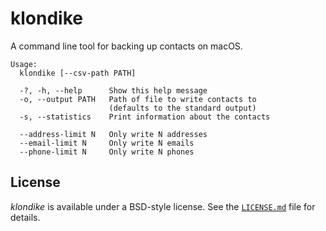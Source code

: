# klondike

A command line tool for backing up contacts on macOS.

    Usage:
      klondike [--csv-path PATH]

      -?, -h, --help      Show this help message
      -o, --output PATH   Path of file to write contacts to
                          (defaults to the standard output)
      -s, --statistics    Print information about the contacts

      --address-limit N   Only write N addresses
      --email-limit N     Only write N emails
      --phone-limit N     Only write N phones

## License

_klondike_ is available under a BSD-style license.  See the [`LICENSE.md`][9] file
for details.

[9]: https://github.com/donmccaughey/klondike/blob/main/LICENSE.md
